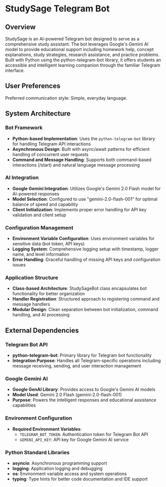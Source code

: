 # StudySage Telegram Bot

## Overview

StudySage is an AI-powered Telegram bot designed to serve as a comprehensive study assistant. The bot leverages Google's Gemini AI model to provide educational support including homework help, concept explanations, study strategies, research assistance, and practice problems. Built with Python using the python-telegram-bot library, it offers students an accessible and intelligent learning companion through the familiar Telegram interface.

## User Preferences

Preferred communication style: Simple, everyday language.

## System Architecture

### Bot Framework
- **Python-based Implementation**: Uses the `python-telegram-bot` library for handling Telegram API interactions
- **Asynchronous Design**: Built with async/await patterns for efficient handling of concurrent user requests
- **Command and Message Handling**: Supports both command-based interactions (/start) and natural language message processing

### AI Integration
- **Google Gemini Integration**: Utilizes Google's Gemini 2.0 Flash model for AI-powered responses
- **Model Selection**: Configured to use "gemini-2.0-flash-001" for optimal balance of speed and capability
- **Client Initialization**: Implements proper error handling for API key validation and client setup

### Configuration Management
- **Environment Variable Configuration**: Uses environment variables for sensitive data (bot token, API keys)
- **Logging System**: Comprehensive logging setup with timestamp, logger name, and level information
- **Error Handling**: Graceful handling of missing API keys and configuration issues

### Application Structure
- **Class-based Architecture**: StudySageBot class encapsulates bot functionality for better organization
- **Handler Registration**: Structured approach to registering command and message handlers
- **Modular Design**: Clean separation between bot initialization, command handling, and AI processing

## External Dependencies

### Telegram Bot API
- **python-telegram-bot**: Primary library for Telegram bot functionality
- **Integration Purpose**: Handles all Telegram-specific operations including message receiving, sending, and user interaction management

### Google Gemini AI
- **Google GenAI Library**: Provides access to Google's Gemini AI models
- **Model Used**: Gemini 2.0 Flash (gemini-2.0-flash-001)
- **Purpose**: Powers the intelligent responses and educational assistance capabilities

### Environment Configuration
- **Required Environment Variables**:
  - `TELEGRAM_BOT_TOKEN`: Authentication token for Telegram Bot API
  - `GEMINI_API_KEY`: API key for Google Gemini AI service

### Python Standard Libraries
- **asyncio**: Asynchronous programming support
- **logging**: Application logging and debugging
- **os**: Environment variable access and system operations
- **typing**: Type hints for better code documentation and IDE support